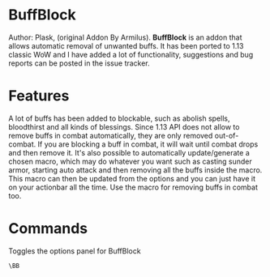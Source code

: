 # BuffBlock
Author: Plask, (original Addon By Armilus).
**BuffBlock** is an addon that allows automatic removal of unwanted buffs. It has been ported to 1.13 classic WoW and I have added a lot of functionality, suggestions and bug reports can be posted in the issue tracker.
# Features #
A lot of buffs has been added to blockable, such as abolish spells, bloodthirst and all kinds of blessings. Since 1.13 API does not allow to remove buffs in combat automatically, they are only removed out-of-combat. If you are blocking a buff in combat, it will wait until combat drops and then remove it. It's also possible to automatically update/generate a chosen macro, which may do whatever you want such as casting sunder armor, starting auto attack and then removing all the buffs inside the macro. This macro can then be updated from the options and you can just have it on your actionbar all the time. Use the macro for removing buffs in combat too.

# Commands
Toggles the options panel for BuffBlock
```
\BB
```
